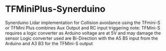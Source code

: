 # TFMiniPlus-Synerduino

Synerduino Lidar implementation for Collision avoidance using the TFmini-S or TFMini Plus
combines  Aux Output and RC input triggering
note: TFMini-S requires a logic converter as Arduino voltage are at 5V and may damage the sensor
Logic converter used are Bi-Direction with the A5 B5 input from the Arduino and A3 B3 for the TFMini-S output
